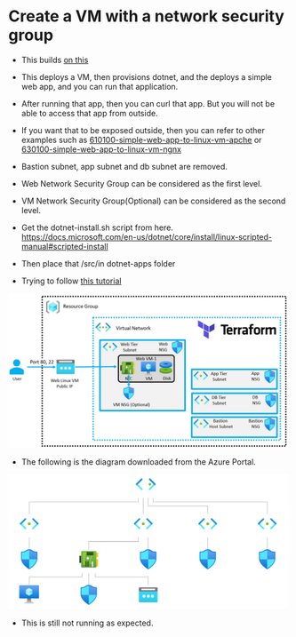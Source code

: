 # Create a VM with a network security group

- This builds [on this](https://github.com/AvtsVivek/AzureWithTerraformAdvanced/tree/main/iac/2101100-vnet-vm-nsg)

- This deploys a VM, then provisions dotnet, and the deploys a simple web app, and you can run that application.

- After running that app, then you can curl that app. But you will not be able to access that app from outside.

- If you want that to be exposed outside, then you can refer to other examples such as [610100-simple-web-app-to-linux-vm-apche](https://github.com/AvtsVivek/Az204WthTerraform/tree/main/src/tf-files/610100-simple-web-app-to-linux-vm-apche) or [630100-simple-web-app-to-linux-vm-ngnx](https://github.com/AvtsVivek/Az204WthTerraform/tree/main/src/tf-files/630100-simple-web-app-to-linux-vm-ngnx)

- Bastion subnet, app subnet and db subnet are removed.

- Web Network Security Group can be considered as the first level.

- VM Network Security Group(Optional) can be considered as the second level.

- Get the dotnet-install.sh script from here. https://docs.microsoft.com/en-us/dotnet/core/install/linux-scripted-manual#scripted-install

- Then place that /src/in dotnet-apps folder

- Trying to follow [this tutorial](https://docs.microsoft.com/en-us/troubleshoot/developer/webapps/aspnetcore/practice-troubleshoot-linux/introduction)


![The layout](./Images/Layout.jpg)

- The following is the diagram downloaded from the Azure Portal.

![The Diagram](./Images/topology.svg)

- This is still not running as expected. 
